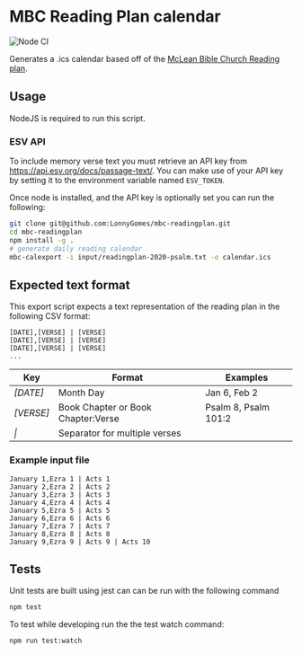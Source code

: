 # MBC Reading Plan calendar

![Node CI](https://github.com/LonnyGomes/mbc-readingplan/workflows/Node%20CI/badge.svg)

Generates a .ics calendar based off of the [McLean Bible Church Reading plan](https://mcleanbible.org/wp-content/uploads/2019/12/2020BibleReadingPlan.pdf).

## Usage

NodeJS is required to run this script.

### ESV API

To include memory verse text you must retrieve an API key from https://api.esv.org/docs/passage-text/. You can make use of your API key by setting it to the environment variable named `ESV_TOKEN`.

Once node is installed, and the API key is optionally set you can run the following:

```bash
git clone git@github.com:LonnyGomes/mbc-readingplan.git
cd mbc-readingplan
npm install -g .
# generate daily reading calendar
mbc-calexport -i input/readingplan-2020-psalm.txt -o calendar.ics
```

## Expected text format

This export script expects a text representation of the reading plan in the following CSV format:

```
[DATE],[VERSE] | [VERSE]
[DATE],[VERSE] | [VERSE]
[DATE],[VERSE] | [VERSE]
...
```

| Key      | Format                             | Examples             |
| -------- | ---------------------------------- | -------------------- |
| *[DATE]*   | Month Day                          | Jan 6, Feb 2         |
| *[VERSE]*  | Book Chapter or Book Chapter:Verse | Psalm 8, Psalm 101:2 |
| *\|*       | Separator for multiple verses

### Example input file

```
January 1,Ezra 1 | Acts 1
January 2,Ezra 2 | Acts 2
January 3,Ezra 3 | Acts 3
January 4,Ezra 4 | Acts 4
January 5,Ezra 5 | Acts 5
January 6,Ezra 6 | Acts 6
January 7,Ezra 7 | Acts 7
January 8,Ezra 8 | Acts 8
January 9,Ezra 9 | Acts 9 | Acts 10
```

## Tests

Unit tests are built using jest can can be run with the following command

```bash
npm test
```

To test while developing run the the test watch command:

```bash
npm run test:watch
```
